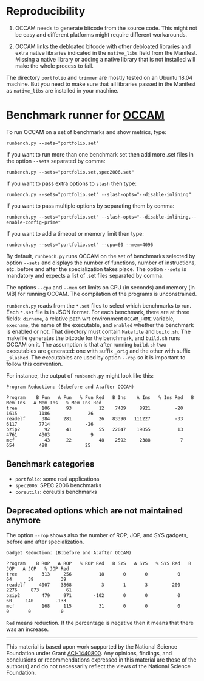 # Reproducibility #

1. OCCAM needs to generate bitcode from the source code.
This might not be easy and different platforms might require different workarounds. 

2. OCCAM links the debloated bitcode with other debloated libraries and extra native libraries indicated in the `native_libs` field from the Manifest.
Missing a native library or adding a native library that is not installed will make the whole process to fail. 

The directory `portfolio` and `trimmer` are mostly tested on an Ubuntu 18.04 machine. 
But you need to make sure that all libraries passed in the Manifest as `native_libs` are installed in your machine.

# Benchmark runner for [OCCAM](https://github.com/SRI-CSL/OCCAM) #

To run OCCAM on a set of benchmarks and show metrics, type:

	runbench.py --sets="portfolio.set"

If you want to run more than one benchmark set then add more .set
files in the option `--sets` separated by comma:

	runbench.py --sets="portfolio.set,spec2006.set"

If you want to pass extra options to `slash` then type:

	runbench.py --sets="portfolio.set" --slash-opts="--disable-inlining"

If you want to pass multiple options by separating them by comma:

	runbench.py --sets="portfolio.set" --slash-opts="--disable-inlining,--enable-config-prime"

If you want to add a timeout or memory limit then type:

	runbench.py --sets="portfolio.set" --cpu=60 --mem=4096
	
By default, `runbench.py` runs OCCAM on the set of benchmarks selected
by option `--sets` and displays the number of functions, number of
instructions, etc. before and after the specialization takes
place. The option `--sets` is mandatory and expects a list of .set
files separated by comma.

The options `--cpu` and `--mem` set limits on CPU (in seconds) and
memory (in MB) for running OCCAM. The compilation of the programs is
unconstrained.

`runbench.py` reads from the `*.set` files to select which benchmarks
to run.  Each `*.set` file is in JSON format. For each benchmark,
there are at three fields: `dirname`, a relative path wrt environment
`OCCAM_HOME` variable, `execname`, the name of the executable, and
`enabled` whether the benchmark is enabled or not. That directory must
contain `Makefile` and `build.sh`. The makefile generates the bitcode
for the benchmark, and `build.sh` runs OCCAM on it. The assumption is
that after running `build.sh` two executables are generated: one with
suffix `_orig` and the other with suffix `_slashed`. The executables
are used by option `--rop` so it is important to follow this
convention.

For instance, the output of `runbench.py` might look like this:

```
Program Reduction: (B:before and A:after OCCAM)

Program    B Fun   A Fun   % Fun Red   B Ins    A Ins   % Ins Red   B Mem Ins   A Mem Ins   % Mem Ins Red
tree         106      93          12    7409     8921         -20        1615        1186              26
readelf      384     281          26   83390   111227         -33        6117        7714             -26
bzip2         92      41          55   22047    19055          13        4761        4303               9
mcf           43      22          48    2592     2388           7         654         488              25
```

## Benchmark categories ## 

- `portfolio`: some real applications 
- `spec2006`: SPEC 2006 benchmarks
- `coreutils`: coreutils benchmarks

## Deprecated options which are not maintained anymore ##

The option `--rop` shows also the number of ROP, JOP, and SYS gadgets,
before and after specialization.

```
Gadget Reduction: (B:before and A:after OCCAM)

Program    B ROP   A ROP   % ROP Red   B SYS   A SYS   % SYS Red   B JOP   A JOP   % JOP Red
tree         313     256          18       0       0           0      64      39          39
readelf     4007    3868           3       1       3        -200    2276     873          61
bzip2        479     971        -102       0       0           0      60     140        -133
mcf          168     115          31       0       0           0       0       0           0

```

`Red` means reduction. If the percentage is negative then it means
that there was an increase.


 
---

This material is based upon work supported by the National Science Foundation under Grant [ACI-1440800](http://www.nsf.gov/awardsearch/showAward?AWD_ID=1440800). Any opinions, findings, and conclusions or recommendations expressed in this material are those of the author(s) and do not necessarily reflect the views of the National Science Foundation.

